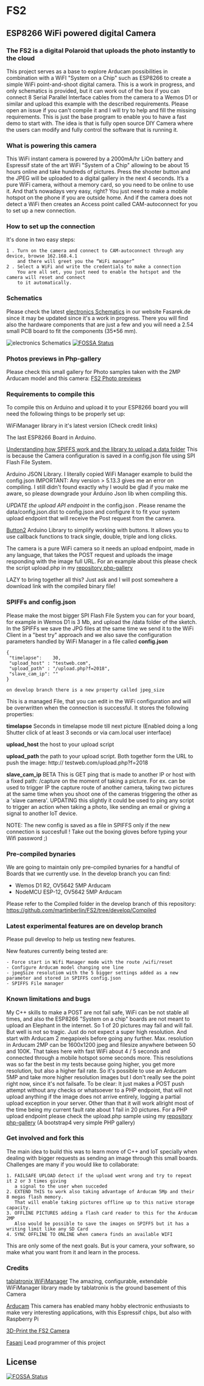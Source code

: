 # FS2
## ESP8266 WiFi powered digital Camera

### The FS2 is a digital Polaroid that uploads the photo instantly to the cloud
This project serves as a base to explore Arducam possibilities in combination with a WiFI "System on a Chip" such as ESP8266 to create a simple WiFi point-and-shoot digital camera.
This is a work in progress, and only schematics is provided, but it can work out of the box if you can connect 8 Serial Parallel Interface cables from the camera to a Wemos D1 or similar and upload this example with the described requirements. Please open an issue if you can't compile it and I will try to help and fill the missing requirements.
This is just the base program to enable you to have a fast demo to start with. The idea is that is fully open source DIY Camera where the users can modify and fully control the software that is running it. 

### What is powering this camera
This WiFi instant camera is powered by a 2000mA/hr LiOn battery and Espressif state of the art WiFi "System of a Chip" allowing to be about 15 hours online and take hundreds of pictures.
Press the shooter button and the JPEG will be uploaded to a digital gallery in the next 4 seconds. It’s a pure WiFi camera, without a memory card, so you need to be online to use it. And that’s nowadays very easy, right? You just need to make a mobile hotspot on the phone if you are outside home. And if the camera does not detect a WiFi then creates an Access point called CAM-autoconnect for you to set up a new connection. 

### How to set up the connection
It's done in two easy steps:

    1 . Turn on the camera and connect to CAM-autoconnect through any device, browse 162.168.4.1 
        and there will greet you the “WiFi manager”
    2 . Select a WiFi and write the credentials to make a connection
        You are all set, you just need to enable the hotspot and the camera will reset and connect
        to it automatically.

### Schematics
Please check the latest [electronics Schematics](https://fasarek.de/fs2-digital-camera.php) in our website Fasarek.de since it may be updated since it's a work in progress. There you will find also the hardware components that are just a few and you will need a 2.54 small PCB board to fit the components (35*56 mm).

![electronics Schematics](https://fasarek.de/assets/fs2/Schematic_FS2-Camera_FS2_201810.png)
[![FOSSA Status](https://app.fossa.io/api/projects/git%2Bgithub.com%2Fmartinberlin%2FFS2.svg?type=shield)](https://app.fossa.io/projects/git%2Bgithub.com%2Fmartinberlin%2FFS2?ref=badge_shield)

### Photos previews in Php-gallery
Please check this small gallery for Photo samples taken with the 2MP Arducam model and this camera:
[FS2 Photo previews](https://fasarek.de/php-gallery/gallery/index.php)

### Requirements to compile this
To compile this on Arduino and upload it to your ESP8266 board you will need the following things to be properly set up:

   WiFiManager library in it's latest version (Check credit links)

   The last ESP8266 Board in Arduino.

   [Understanding how SPIFFS work and the library to upload a data folder](http://esp8266.github.io/Arduino/versions/2.0.0/doc/filesystem.html) This is because the Camera configuration is saved in a config.json file using SPI Flash File System.
   
   Arduino JSON Library. I literally copied WiFi Manager example to build the config.json
   IMPORTANT: Any version > 5.13.3 gives me an error on compiling. I still didn't found exactly why I would be glad if you make me aware, so please downgrade your Arduino Json lib when compiling this.

   *UPDATE the upload API endpoint* in the config.json . Please rename the data/config.json.dist to config.json and configure it to fit your system upload endpoint that will receive the Post request from the camera.

   [Button2](https://github.com/LennartHennigs/Button2) Arduino Library to simplify working with buttons. It allows you to use callback functions to track single, double, triple and long clicks.

   The camera is a pure WiFi camera so it needs an upload endpoint, made in any language, that takes the POST request and uploads the image responding with the image full URL. For an example about this please check the script upload.php in my [repository php-gallery](https://github.com/martinberlin/php-gallery)
   
   LAZY to bring together all this?
   Just ask and I will post somewhere a download link with the compiled binary file!

### SPIFFs and config.json

Please make the most bigger SPI Flash File System you can for your board, for example in Wemos D1 is 3 Mb, and upload the /data folder of the sketch. In the SPIFFs we save the JPG files at the same time we send it to the WiFi Client in a "best try" approach and we also save the configuration parameters handled by WiFi Manager in a file called **config.json** 

    {
     "timelapse":    30,
     "upload_host" : "testweb.com",
     "upload_path" : "/upload.php?f=2018",
     "slave_cam_ip": ""
    }
    
    on develop branch there is a new property called jpeg_size 

This is a managed File, that you can edit in the WiFi configuration and will be overwritten when the connection is successful. It stores the following properties:

**timelapse**  Seconds in timelapse mode till next picture (Enabled doing a long Shutter click of at least 3 seconds or via cam.local user interface)

**upload_host** the host to your upload script

**upload_path** the path to your upload script. Both together form the URL to push the image: http:// testweb.com/upload.php?f=2018

**slave_cam_ip**  BETA This is GET ping that is made to another IP or host with a fixed path: /capture on the moment of taking a picture. For ex. can be used to trigger IP the capture route of another camera, taking two pictures at the same time when you shoot one of the cameras triggering the other as a 'slave camera'. UPDATING this slightly it could be used to ping any script to trigger an action when taking a photo, like sending an email or giving a signal to another IoT device.

NOTE: The new config is saved as a file in SPIFFS only if the new connection is succesfull ! Take out the boxing gloves before typing your Wifi password ;)

### Pre-compiled bynaries

We are going to maintain only pre-compiled bynaries for a handful of Boards that we currently use. In the develop branch you can find:

   - Wemos D1 R2, OV5642 5MP Arducam 
   - NodeMCU ESP-12, OV5642 5MP Arducam 
   
Please refer to the Compiled folder in the develop branch of this repository:
https://github.com/martinberlin/FS2/tree/develop/Compiled

### Latest experimental features are on develop branch
Please pull develop to help us testing new features.

New features currently being tested are:

    - Force start in Wifi Manager mode with the route /wifi/reset
    - Configure Arducam model changing one line
    - jpegSize resolutiom with the 5 bigger settings added as a new parameter and stored in SPIFFS config.json
    - SPIFFS File manager

### Known limitations and bugs
My C++ skills to make a POST are not fail safe, WiFi can be not stable all times, and also the ESP8266 "System on a chip" boards are not meant to upload an Elephant in the internet. So 1 of 20 pictures may fail and will fail.
But well is not so tragic. Just do not expect a super high resolution. And start with Arducam 2 megapixels before going any further.
Max. resolution in Arducam 2MP can be 1600x1200 jpeg and filesize anywhere between 50 and 100K.
That takes here with fast WiFi about 4 / 5 seconds and connected through a mobile hotspot some seconds more. This resolutions was so far the best in my tests because going higher, you get more resolution, but also a higher fail rate. So it's possible to use an Arducam 5MP and take more higher resolution images but I don't really see the point right now, since it's not failsafe. 
To be clear: It just makes a POST push attempt without any checks or whatsoever to a PHP endpoint, that will not upload anything if the image does not arrive entirely, logging a partial upload exception in your server. Other than that it will work allright most of the time being my current fault rate about 1 fail in 20 pictures. 
For a PHP upload endpoint please check the upload.php sample using my 
[repository php-gallery](https://github.com/martinberlin/php-gallery) (A bootstrap4 very simple PHP gallery)

### Get involved and fork this

The main idea to build this was to learn more of C++ and IoT specially when dealing with bigger requests as sending an image through this small boards. Challenges are many if you would like to collaborate:

    1. FAILSAFE UPLOAD detect if the upload went wrong and try to repeat it 2 or 3 times giving
       a signal to the user when succeded
    2. EXTEND THIS to work also taking advantage of Arducam 5Mp and their 8 megas flash memory. 
       That will enable taking pictures offline up to this native storage capacity.
    3. OFFLINE PICTURES adding a flash card reader to this for the Arducam 2MP
       Also would be possible to save the images on SPIFFS but it has a writing limit like any SD Card
    4. SYNC OFFLINE TO ONLINE when camera finds an available WIFI
    
This are only some of the next goals. But is your camera, your software, so make what you want from it and learn in the process.

### Credits

[tablatronix WiFiManager](https://github.com/tzapu/WiFiManager) The amazing, configurable, extendable WiFiManager library made by tablatronix is the ground basement of this Camera

[Arducam](http://www.arducam.com) This camera has enabled many hobby electronic enthusiasts to make very interesting applications, with this Espressif chips, but also with Raspberry Pi

[3D-Print the FS2 Camera](https://www.thingiverse.com/thing:3135141) 

[Fasani](https://fasani.de) Lead programmer of this project


## License
[![FOSSA Status](https://app.fossa.io/api/projects/git%2Bgithub.com%2Fmartinberlin%2FFS2.svg?type=large)](https://app.fossa.io/projects/git%2Bgithub.com%2Fmartinberlin%2FFS2?ref=badge_large)
